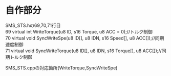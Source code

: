 # 自作部分
SMS_STS.hの69,70,71行目  
69 virtual int WriteTorque(u8 ID, s16 Torque, u8 ACC = 0);//トルク制御  
70 virtual void SyncWriteSpe(u8 ID[], u8 IDN, s16 Speed[], u8 ACC[]);//同期速度制御  
71 virtual void SyncWriteTorque(u8 ID[], u8 IDN, s16 Torque[], u8 ACC[]);//同期トルク制御

SMS_STS.cppの対応箇所(WriteTorque,SyncWriteSpe)
